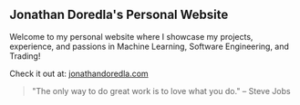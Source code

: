 ## Jonathan Doredla's Personal Website

Welcome to my personal website where I showcase my projects, experience, and passions in Machine Learning, Software Engineering, and Trading!

Check it out at: [jonathandoredla.com](https://jonathandoredla.com)

> "The only way to do great work is to love what you do." – Steve Jobs

 
